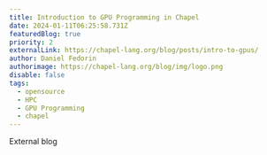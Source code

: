 ```yaml
---
title: Introduction to GPU Programming in Chapel
date: 2024-01-11T06:25:58.731Z
featuredBlog: true
priority: 2
externalLink: https://chapel-lang.org/blog/posts/intro-to-gpus/
author: Daniel Fedorin
authorimage: https://chapel-lang.org/blog/img/logo.png
disable: false
tags:
  - opensource
  - HPC
  - GPU Programming
  - chapel
---
```

E﻿xternal blog